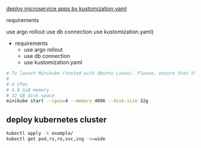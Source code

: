 
[deploy microservice apps by kustomization.yaml](https://github.com/GoogleCloudPlatform/microservices-demo/blob/master/docs/development-guide.md)

requirements

use argo rollout
use db connection
use kustomization.yaml)
- requirements 
  - use argo rollout
  - use db connection
  - use kustomization.yaml
 
```bash
# To launch Minikube (tested with Ubuntu Linux). Please, ensure that the local Kubernetes cluster has at least:
#
# 4 CPUs
# 4.0 GiB memory
# 32 GB disk space
minikube start --cpus=4 --memory 4096 --disk-size 32g
``` 

## deploy kubernetes cluster
```bash
kubectl apply -k example/
kubectl get pod,rs,ro,svc,ing -o=wide
```
